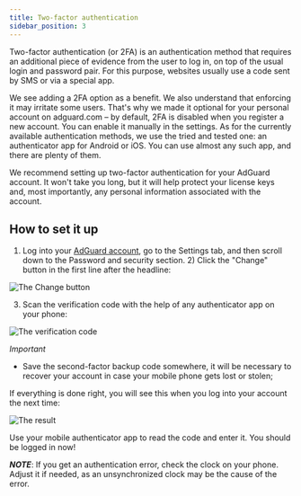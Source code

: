 ```yaml
---
title: Two-factor authentication
sidebar_position: 3
---
```


Two-factor authentication (or 2FA) is an authentication method that requires an additional piece of evidence from the user to log in, on top of the usual login and password pair. For this purpose, websites usually use a code sent by SMS or via a special app.

We see adding a 2FA option as a benefit. We also understand that enforcing it may irritate some users. That's why we made it optional for your personal account on adguard.com – by default, 2FA is disabled when you register a new account. You can enable it manually in the settings. As for the currently available authentication methods, we use the tried and tested one: an authenticator app for Android or iOS. You can use almost any such app, and there are plenty of them.

We recommend setting up two-factor authentication for your AdGuard account. It won't take you long, but it will help protect your license keys and, most importantly, any personal information associated with the account.


## How to set it up

1) Log into your [AdGuard account](https://auth.adguard.com/login.html), go to the Settings tab, and then scroll down to the Password and security section. 2) Click the "Change" button in the first line after the headline:

![The Change button](https://cdn.adguard.com/content/kb/ad_blocker/general/2fa.png)

3) Scan the verification code with the help of any authenticator app on your phone:

![The verification code](https://cdn.adguard.com/public/Adguard/kb/newscreenshots/En/General/2Fa2en.png)

*Important*
* Save the second-factor backup code somewhere, it will be necessary to recover your account in case your mobile phone gets lost or stolen;

If everything is done right, you will see this when you log into your account the next time:

![The result](https://cdn.adguard.com/public/Adguard/kb/newscreenshots/En/General/2Fa3en.png)

Use your mobile authenticator app to read the code and enter it. You should be logged in now!

***NOTE***: If you get an authentication error, check the clock on your phone. Adjust it if needed, as an unsynchronized clock may be the cause of the error.